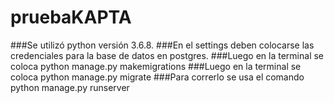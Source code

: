 # pruebaKAPTA
 ###Se utilizó python versión 3.6.8.
 ###En el settings deben colocarse las credenciales para la base de datos en postgres.
 ###Luego en la terminal se coloca python manage.py makemigrations
 ###Luego en la terminal se coloca python manage.py migrate
 ###Para correrlo se usa el comando python manage.py runserver
